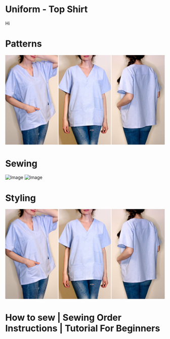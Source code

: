# Uniform - Top Shirt

Hi 
<picture src="./Uniform1.jpg" alt="Local Image">

# Patterns
![Image](../assets/Uniform2.jpg)

# Sewing
![Image](../assets/Uniform4.jpg)
![Image](../assets/Uniform5.jpg)

# Styling
![Image](../assets/Uniform2.jpg)

# How to sew | Sewing Order Instructions | Tutorial For Beginners

<youtube embedId="YVnsFNrAIqY">
